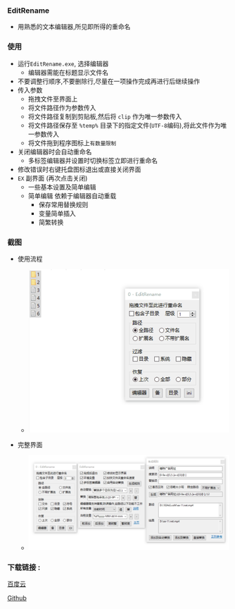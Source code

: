 ### EditRename
-  用熟悉的文本编辑器,所见即所得的重命名

### 使用
- 运行`EditRename.exe`, 选择编辑器
    - 编辑器需能在标题显示文件名
- 不要调整行顺序,不要删除行,尽量在一项操作完成再进行后继续操作
- 传入参数
    - 拖拽文件至界面上
    - 将文件路径作为参数传入
    - 将文件路径复制到剪贴板,然后将 `clip` 作为唯一参数传入
    - 将文件路径保存至 `%temp%` 目录下的指定文件(`UTF-8`编码),将此文件作为唯一参数传入
    - 将文件拖到程序图标上`有数量限制`
- 关闭编辑器时会自动重命名
    - 多标签编辑器并设置时切换标签立即进行重命名
- 修改错误时右键托盘图标退出或直接关闭界面
- `EX` 副界面 (再次点击关闭)
    - 一些基本设置及简单编辑
    - 简单编辑 依赖于编辑器自动重载
        - 保存常用替换规则
        - 变量简单插入
        - 简繁转换

### 截图
- 使用流程
    - ![gif](pic/gif.gif)

- 完整界面
    - ![all](pic/all.jpeg)


### 下载链接 :
[百度云](https://pan.baidu.com/s/1NY4ov9B7eLPH1ogTn7OoVg?pwd=su4z)

[Github]( https://github.com/vvyoko/EditRename/releases/latest)
